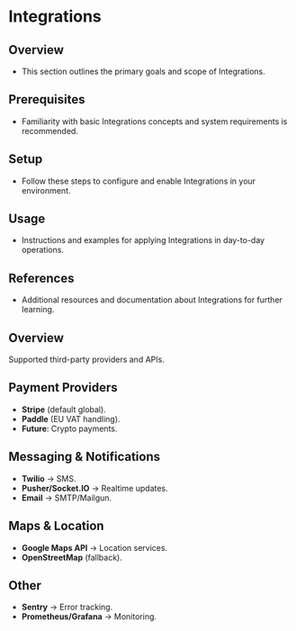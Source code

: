 # Integrations

## Overview
- This section outlines the primary goals and scope of Integrations.

## Prerequisites
- Familiarity with basic Integrations concepts and system requirements is recommended.

## Setup
- Follow these steps to configure and enable Integrations in your environment.

## Usage
- Instructions and examples for applying Integrations in day-to-day operations.

## References
- Additional resources and documentation about Integrations for further learning.


## Overview
Supported third-party providers and APIs.

## Payment Providers
- **Stripe** (default global).
- **Paddle** (EU VAT handling).
- **Future**: Crypto payments.

## Messaging & Notifications
- **Twilio** → SMS.
- **Pusher/Socket.IO** → Realtime updates.
- **Email** → SMTP/Mailgun.

## Maps & Location
- **Google Maps API** → Location services.
- **OpenStreetMap** (fallback).

## Other
- **Sentry** → Error tracking.
- **Prometheus/Grafana** → Monitoring.
